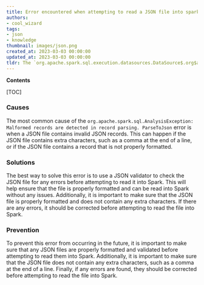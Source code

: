 ```yaml
---
title: Error encountered when attempting to read a JSON file into spark due to corrupt record
authors:
- cool_wizard
tags:
- json
- knowledge
thumbnail: images/json.png
created_at: 2023-03-03 00:00:00
updated_at: 2023-03-03 00:00:00
tldr: The `org.apache.spark.sql.execution.datasources.DataSource$.org$apache$spark$sql$execution$datasources$DataSource$$verifyStreamAndInferSchema` method can be used to detect and skip corrupt records when reading a JSON file into Spark.
---
```


**Contents**

[TOC]

### Causes

The most common cause of the `org.apache.spark.sql.AnalysisException: Malformed records are detected in record parsing. ParseToJson` error is when a JSON file contains invalid JSON records. This can happen if the JSON file contains extra characters, such as a comma at the end of a line, or if the JSON file contains a record that is not properly formatted.

### Solutions

The best way to solve this error is to use a JSON validator to check the JSON file for any errors before attempting to read it into Spark. This will help ensure that the file is properly formatted and can be read into Spark without any issues. Additionally, it is important to make sure that the JSON file is properly formatted and does not contain any extra characters. If there are any errors, it should be corrected before attempting to read the file into Spark.

### Prevention

To prevent this error from occurring in the future, it is important to make sure that any JSON files are properly formatted and validated before attempting to read them into Spark. Additionally, it is important to make sure that the JSON file does not contain any extra characters, such as a comma at the end of a line. Finally, if any errors are found, they should be corrected before attempting to read the file into Spark.
